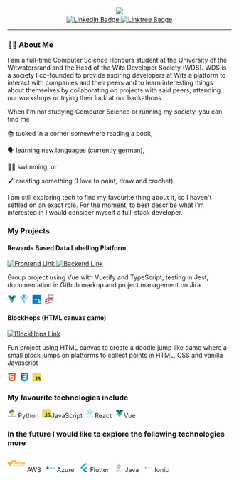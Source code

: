 <div id="header" align="center">
  <img src="https://drive.google.com/uc?export=view&id=1uODqXryuYz97vFVwgrkhLcTNx9MUm0F1" width="100"/>
</div>
<div id="badges" align="center">
  <a href="https://www.linkedin.com/in/je-mekruger-baartjes/">
    <img src="https://img.shields.io/badge/LinkedIn-blue?style=for-the-badge&logo=linkedin&logoColor=white" alt="LinkedIn Badge"/>
  </a>
  <a href="https://linktr.ee/witsdevsoc">
    <img src="https://img.shields.io/badge/Linktree-green?logo=linktree&logoColor=white&style=for-the-badge" alt="Linktree Badge"/>
  </a>
</div>

---

### :woman_technologist: About Me
I am a full-time Computer Science Honours student at the University of the Witwatersrand and the Head of the Wits Developer Society (WDS). WDS is a society I co-founded to provide aspiring developers at Wits a platform to interact with companies and their peers and to learn interesting things about themselves by collaborating on projects with said peers, attending our workshops or trying their luck at our hackathons.

When I'm not studying Computer Science or running my society, you can find me

📚 tucked in a corner somewhere reading a book,

🗣 learning new languages (currently german),

🏊‍♀️ swimming, or

🖌️ creating something (I love to paint, draw and crochet)


I am still exploring tech to find my favourite thing about it, so I haven't settled on an exact role. For the moment, to best describe what I'm interested in I would consider myself a full-stack developer.

### My Projects
<div id="projects">
  
  <div id="rewards-based-data-labelling">
    <h4> Rewards Based Data Labelling Platform </h4>
    <a href="https://github.com/Jem-Kaybi/reward-based-data-labelling">
      <img src="https://img.shields.io/badge/-frontend-lightgrey?style=for-the-badge&logoColor=white" alt="Frontend Link"/>
    </a>
    <a href="https://github.com/Jem-Kaybi/reward-based-data-labelling-server">
      <img src="https://img.shields.io/badge/-backend-lightgrey?style=for-the-badge&logoColor=white" alt="Backend Link"/>
    </a>
    <p> Group project using Vue with Vuetify and TypeScript, testing in Jest, documentation in Github markup and project management on Jira </p>
    <div id="technologies">
      <img src="https://github.com/devicons/devicon/blob/master/icons/vuejs/vuejs-original.svg" title="Vue" alt="Vue" width="20" height="20"/>&nbsp;
      <img src="https://github.com/devicons/devicon/blob/master/icons/vuetify/vuetify-original.svg" title="Vuetify" alt="Vuetify" width="20" height="20"/>&nbsp;
      <img src="https://github.com/devicons/devicon/blob/master/icons/typescript/typescript-original.svg" title="TypeScript" alt="TypeScript" width="20" height="20"/>&nbsp;
      <img src="https://github.com/devicons/devicon/blob/master/icons/jest/jest-plain.svg" title="Jest" alt="Jest" width="20" height="20"/>&nbsp;
    </div>
  </div>
  
  <div id="blockhops">
    <h4> BlockHops (HTML canvas game) </h4>
    <a href="https://jem-kaybis.github.io/BlockHops/">
      <img src="https://img.shields.io/badge/-See Game-lightgrey?style=for-the-badge&logoColor=white" alt="BlockHops Link"/>
    </a>
    <p> Fun project using HTML canvas to create a doodle jump like game where a small plock jumps on platforms to collect points in HTML, CSS and vanilla Javascript </p>
    <div id="technologies">
      <img src="https://github.com/devicons/devicon/blob/master/icons/html5/html5-original.svg" title="HTML" alt="HTML" width="20" height="20"/>&nbsp;
      <img src="https://github.com/devicons/devicon/blob/master/icons/css3/css3-original.svg" title="CSS" alt="CSS" width="20" height="20"/>&nbsp;
      <img src="https://github.com/devicons/devicon/blob/master/icons/javascript/javascript-original.svg" title="JavaScript" alt="JavaScript" width="20" height="20"/>&nbsp;
     </div>
  </div>

</div>


### My favourite technologies include
<div>
  <img src="https://github.com/devicons/devicon/blob/master/icons/python/python-original-wordmark.svg" title="Python" alt="Python" width="20" height="20"/> Python&nbsp;
  <img src="https://github.com/devicons/devicon/blob/master/icons/javascript/javascript-original.svg" title="JavaScript" alt="JavaScript" width="20" height="20"/>JavaScript&nbsp;
  <img src="https://github.com/devicons/devicon/blob/master/icons/react/react-original-wordmark.svg" title="React" alt="React" width="20" height="20"/>React&nbsp;
  <img src="https://github.com/devicons/devicon/blob/master/icons/vuejs/vuejs-original.svg" title="React" alt="Vue" width="20" height="20"/>Vue &nbsp;
</div>

### In the future I would like to explore the following technologies more
<img src="https://github.com/devicons/devicon/blob/master/icons/amazonwebservices/amazonwebservices-plain-wordmark.svg" title="AWS" alt="AWS" width="40" height="40"/> AWS &nbsp;
<img src="https://github.com/devicons/devicon/blob/master/icons/azure/azure-original-wordmark.svg" title="Java" alt="Java" width="20" height="20"/> Azure &nbsp;
<img src="https://github.com/devicons/devicon/blob/master/icons/flutter/flutter-original.svg" title="Flutter" alt="Flutter" width="20" height="20"/> Flutter &nbsp;
<img src="https://github.com/devicons/devicon/blob/master/icons/java/java-original-wordmark.svg" title="Java" alt="Java" width="20" height="20"/> Java &nbsp;
<img src="https://github.com/devicons/devicon/blob/master/icons/ionic/ionic-original-wordmark.svg" title="Java" alt="Java" width="20" height="20"/> Ionic &nbsp;
